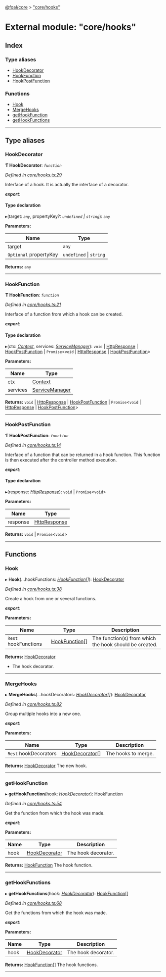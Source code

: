 [@foal/core](../README.md) > ["core/hooks"](../modules/_core_hooks_.md)

# External module: "core/hooks"

## Index

### Type aliases

* [HookDecorator](_core_hooks_.md#hookdecorator)
* [HookFunction](_core_hooks_.md#hookfunction)
* [HookPostFunction](_core_hooks_.md#hookpostfunction)

### Functions

* [Hook](_core_hooks_.md#hook)
* [MergeHooks](_core_hooks_.md#mergehooks)
* [getHookFunction](_core_hooks_.md#gethookfunction)
* [getHookFunctions](_core_hooks_.md#gethookfunctions)

---

## Type aliases

<a id="hookdecorator"></a>

###  HookDecorator

**Ƭ HookDecorator**: *`function`*

*Defined in [core/hooks.ts:29](https://github.com/FoalTS/foal/blob/70cc46bd/packages/core/src/core/hooks.ts#L29)*

Interface of a hook. It is actually the interface of a decorator.

*__export__*: 

#### Type declaration
▸(target: *`any`*, propertyKey?: *`undefined` \| `string`*): `any`

**Parameters:**

| Name | Type |
| ------ | ------ |
| target | `any` |
| `Optional` propertyKey | `undefined` \| `string` |

**Returns:** `any`

___
<a id="hookfunction"></a>

###  HookFunction

**Ƭ HookFunction**: *`function`*

*Defined in [core/hooks.ts:21](https://github.com/FoalTS/foal/blob/70cc46bd/packages/core/src/core/hooks.ts#L21)*

Interface of a function from which a hook can be created.

*__export__*: 

#### Type declaration
▸(ctx: *[Context](../classes/_core_http_contexts_.context.md)*, services: *[ServiceManager](../classes/_core_service_manager_.servicemanager.md)*): `void` \| [HttpResponse](../classes/_core_http_http_responses_.httpresponse.md) \| [HookPostFunction](_core_hooks_.md#hookpostfunction) \| `Promise`<`void` \| [HttpResponse](../classes/_core_http_http_responses_.httpresponse.md) \| [HookPostFunction](_core_hooks_.md#hookpostfunction)>

**Parameters:**

| Name | Type |
| ------ | ------ |
| ctx | [Context](../classes/_core_http_contexts_.context.md) |
| services | [ServiceManager](../classes/_core_service_manager_.servicemanager.md) |

**Returns:** `void` \| [HttpResponse](../classes/_core_http_http_responses_.httpresponse.md) \| [HookPostFunction](_core_hooks_.md#hookpostfunction) \| `Promise`<`void` \| [HttpResponse](../classes/_core_http_http_responses_.httpresponse.md) \| [HookPostFunction](_core_hooks_.md#hookpostfunction)>

___
<a id="hookpostfunction"></a>

###  HookPostFunction

**Ƭ HookPostFunction**: *`function`*

*Defined in [core/hooks.ts:14](https://github.com/FoalTS/foal/blob/70cc46bd/packages/core/src/core/hooks.ts#L14)*

Interface of a function that can be returned in a hook function. This function is then executed after the controller method execution.

*__export__*: 

#### Type declaration
▸(response: *[HttpResponse](../classes/_core_http_http_responses_.httpresponse.md)*): `void` \| `Promise`<`void`>

**Parameters:**

| Name | Type |
| ------ | ------ |
| response | [HttpResponse](../classes/_core_http_http_responses_.httpresponse.md) |

**Returns:** `void` \| `Promise`<`void`>

___

## Functions

<a id="hook"></a>

###  Hook

▸ **Hook**(...hookFunctions: *[HookFunction](_core_hooks_.md#hookfunction)[]*): [HookDecorator](_core_hooks_.md#hookdecorator)

*Defined in [core/hooks.ts:38](https://github.com/FoalTS/foal/blob/70cc46bd/packages/core/src/core/hooks.ts#L38)*

Create a hook from one or several functions.

*__export__*: 

**Parameters:**

| Name | Type | Description |
| ------ | ------ | ------ |
| `Rest` hookFunctions | [HookFunction](_core_hooks_.md#hookfunction)[] |  The function(s) from which the hook should be created. |

**Returns:** [HookDecorator](_core_hooks_.md#hookdecorator)
*   The hook decorator.

___
<a id="mergehooks"></a>

###  MergeHooks

▸ **MergeHooks**(...hookDecorators: *[HookDecorator](_core_hooks_.md#hookdecorator)[]*): [HookDecorator](_core_hooks_.md#hookdecorator)

*Defined in [core/hooks.ts:82](https://github.com/FoalTS/foal/blob/70cc46bd/packages/core/src/core/hooks.ts#L82)*

Group multiple hooks into a new one.

*__export__*: 

**Parameters:**

| Name | Type | Description |
| ------ | ------ | ------ |
| `Rest` hookDecorators | [HookDecorator](_core_hooks_.md#hookdecorator)[] |  The hooks to merge. |

**Returns:** [HookDecorator](_core_hooks_.md#hookdecorator)
The new hook.

___
<a id="gethookfunction"></a>

###  getHookFunction

▸ **getHookFunction**(hook: *[HookDecorator](_core_hooks_.md#hookdecorator)*): [HookFunction](_core_hooks_.md#hookfunction)

*Defined in [core/hooks.ts:54](https://github.com/FoalTS/foal/blob/70cc46bd/packages/core/src/core/hooks.ts#L54)*

Get the function from which the hook was made.

*__export__*: 

**Parameters:**

| Name | Type | Description |
| ------ | ------ | ------ |
| hook | [HookDecorator](_core_hooks_.md#hookdecorator) |  The hook decorator. |

**Returns:** [HookFunction](_core_hooks_.md#hookfunction)
The hook function.

___
<a id="gethookfunctions"></a>

###  getHookFunctions

▸ **getHookFunctions**(hook: *[HookDecorator](_core_hooks_.md#hookdecorator)*): [HookFunction](_core_hooks_.md#hookfunction)[]

*Defined in [core/hooks.ts:68](https://github.com/FoalTS/foal/blob/70cc46bd/packages/core/src/core/hooks.ts#L68)*

Get the functions from which the hook was made.

*__export__*: 

**Parameters:**

| Name | Type | Description |
| ------ | ------ | ------ |
| hook | [HookDecorator](_core_hooks_.md#hookdecorator) |  The hook decorator. |

**Returns:** [HookFunction](_core_hooks_.md#hookfunction)[]
The hook functions.

___

